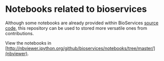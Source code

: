 Notebooks related to bioservices
=================================

Although some notebooks are already provided within BioServices [source code](https://github.com/cokelaer/bioservices]), 
this repository can be used to stored more versatile ones from contributions.



View the notebooks in [http://nbviewer.ipython.org/github/bioservices/notebooks/tree/master/](nbviewer).
